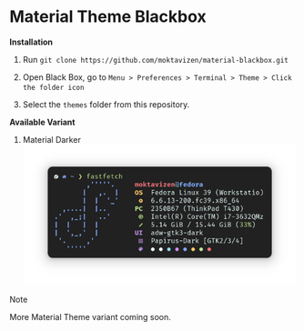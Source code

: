 # Material Theme Blackbox

**Installation**

1. Run `git clone https://github.com/moktavizen/material-blackbox.git`
   
2. Open Black Box, go to `Menu > Preferences > Terminal > Theme > Click the folder icon`

3. Select the `themes` folder from this repository.

**Available Variant**

1. Material Darker
![material darker](<images/Screenshot from 2024-01-31 21-24-33.png>)

>[!NOTE]
>More Material Theme variant coming soon.